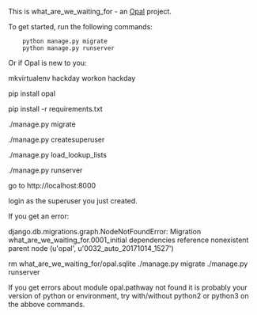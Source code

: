 This is what_are_we_waiting_for - an [Opal](https://github.com/openhealthcare/opal) project.

To get started, run the following commands:

```
    python manage.py migrate
    python manage.py runserver
```


Or if Opal is new to you:

mkvirtualenv hackday
workon hackday

pip install opal

pip install -r requirements.txt

./manage.py migrate

./manage.py createsuperuser

 ./manage.py load_lookup_lists
 
./manage.py runserver


go to http://localhost:8000

login as the superuser you just created.


If you get an error:

django.db.migrations.graph.NodeNotFoundError: Migration what_are_we_waiting_for.0001_initial dependencies reference nonexistent parent node (u'opal', u'0032_auto_20171014_1527')

rm what_are_we_waiting_for/opal.sqlite
./manage.py migrate
./manage.py runserver

If you get errors about module opal.pathway not found it is probably your version of python or environment, try with/without python2 or python3 on the abbove commands.


